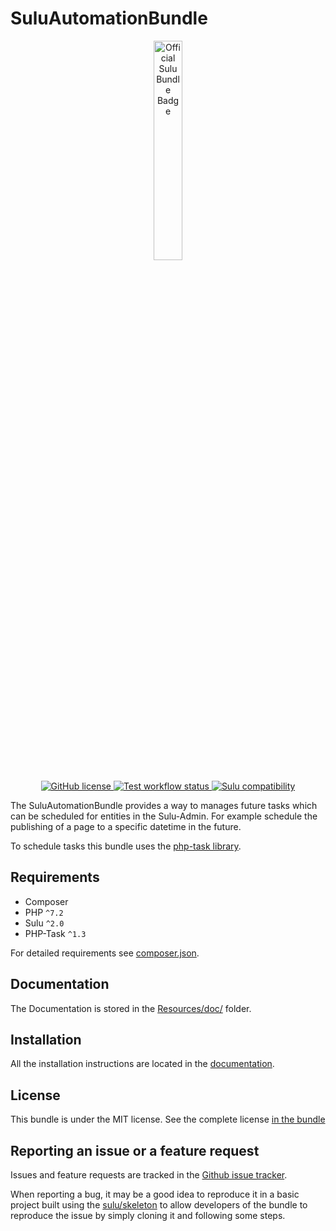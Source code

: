 # SuluAutomationBundle

<p align="center">
    <a href="https://sulu.io/" target="_blank">
        <img width="30%" src="https://sulu.io/uploads/media/800x/00/230-Official%20Bundle%20Seal.svg?v=2-6&inline=1" alt="Official Sulu Bundle Badge">
    </a>
</p>
<p align="center">
    <a href="https://github.com/sulu/SuluAutomationBundle/blob/2.x/LICENSE" target="_blank">
        <img src="https://img.shields.io/github/license/sulu/SuluAutomationBundle.svg" alt="GitHub license">
    </a>
    <a href="https://github.com/sulu/SuluAutomationBundle/actions" target="_blank">
        <img src="https://img.shields.io/github/workflow/status/sulu/SuluAutomationBundle/Test%20application?label=test-workflow" alt="Test workflow status">
    </a>
    <a href="https://github.com/sulu/sulu/releases" target="_blank">
        <img src="https://img.shields.io/badge/sulu%20compatibility-%3E=2.0-52b6ca.svg" alt="Sulu compatibility">
    </a>
</p>

The SuluAutomationBundle provides a way to manages future tasks which can be scheduled for entities in the Sulu-Admin.
For example schedule the publishing of a page to a specific datetime in the future.

To schedule tasks this bundle uses the [php-task library](https://github.com/php-task/php-task).

## Requirements

* Composer
* PHP `^7.2`
* Sulu `^2.0`
* PHP-Task `^1.3`

For detailed requirements see [composer.json](composer.json).

## Documentation

The Documentation is stored in the
[Resources/doc/](Resources/doc) folder.

## Installation

All the installation instructions are located in the 
[documentation](Resources/doc/installation.md).

## License

This bundle is under the MIT license. See the complete license [in the bundle](LICENSE)

## Reporting an issue or a feature request

Issues and feature requests are tracked in the [Github issue tracker](https://github.com/Sulu/SuluAutomationBundle/issues).

When reporting a bug, it may be a good idea to reproduce it in a basic project built using the
[sulu/skeleton](https://github.com/sulu/skeleton) to allow developers of the bundle to reproduce the issue
by simply cloning it and following some steps.

